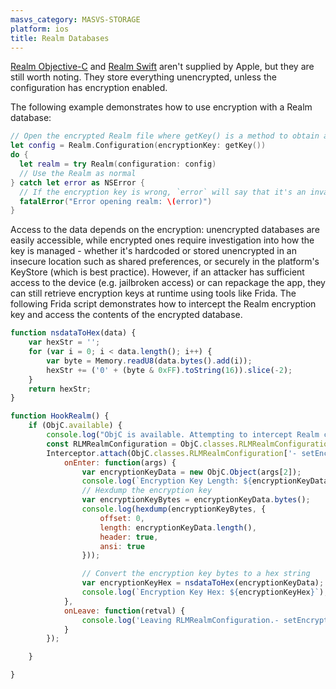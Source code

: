 ```yaml
---
masvs_category: MASVS-STORAGE
platform: ios
title: Realm Databases
---
```


[Realm Objective-C](https://realm.io/docs/objc/latest/ "Realm Objective-C") and [Realm Swift](https://realm.io/docs/swift/latest/ "Realm Swift") aren't supplied by Apple, but they are still worth noting. They store everything unencrypted, unless the configuration has encryption enabled.

The following example demonstrates how to use encryption with a Realm database:

```swift
// Open the encrypted Realm file where getKey() is a method to obtain a key from the Keychain or a server
let config = Realm.Configuration(encryptionKey: getKey())
do {
  let realm = try Realm(configuration: config)
  // Use the Realm as normal
} catch let error as NSError {
  // If the encryption key is wrong, `error` will say that it's an invalid database
  fatalError("Error opening realm: \(error)")
}
```

Access to the data depends on the encryption: unencrypted databases are easily accessible, while encrypted ones require investigation into how the key is managed - whether it's hardcoded or stored unencrypted in an insecure location such as shared preferences, or securely in the platform's KeyStore (which is best practice).
However, if an attacker has sufficient access to the device (e.g. jailbroken access) or can repackage the app, they can still retrieve encryption keys at runtime using tools like Frida. The following Frida script demonstrates how to intercept the Realm encryption key and access the contents of the encrypted database.

```javascript
function nsdataToHex(data) {
    var hexStr = '';
    for (var i = 0; i < data.length(); i++) {
        var byte = Memory.readU8(data.bytes().add(i));
        hexStr += ('0' + (byte & 0xFF).toString(16)).slice(-2);
    }
    return hexStr;
}

function HookRealm() {
    if (ObjC.available) {
        console.log("ObjC is available. Attempting to intercept Realm classes...");
        const RLMRealmConfiguration = ObjC.classes.RLMRealmConfiguration;
        Interceptor.attach(ObjC.classes.RLMRealmConfiguration['- setEncryptionKey:'].implementation, {
            onEnter: function(args) {
                var encryptionKeyData = new ObjC.Object(args[2]);
                console.log(`Encryption Key Length: ${encryptionKeyData.length()}`);
                // Hexdump the encryption key
                var encryptionKeyBytes = encryptionKeyData.bytes();
                console.log(hexdump(encryptionKeyBytes, {
                    offset: 0,
                    length: encryptionKeyData.length(),
                    header: true,
                    ansi: true
                }));

                // Convert the encryption key bytes to a hex string
                var encryptionKeyHex = nsdataToHex(encryptionKeyData);
                console.log(`Encryption Key Hex: ${encryptionKeyHex}`);
            },
            onLeave: function(retval) {
                console.log('Leaving RLMRealmConfiguration.- setEncryptionKey:');
            }
        });

    }

}
```

